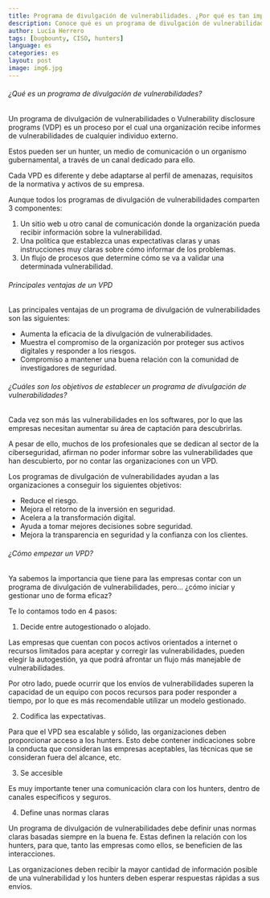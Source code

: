 ```yaml
---
title: Programa de divulgación de vulnerabilidades. ¿Por qué es tan importante para los CISOS?
description: Conoce qué es un programa de divulgación de vulnerabilidades y cómo benefician al trabajo de los CISOS.
author: Lucía Herrero
tags: [bugbounty, CISO, hunters]
language: es
categories: es
layout: post
image: img6.jpg
---
```


###### ¿Qué es un programa de divulgación de vulnerabilidades?

Un programa de divulgación de vulnerabilidades o Vulnerability disclosure programs (VDP) es un proceso por el cual una organización recibe informes de vulnerabilidades de cualquier individuo externo.

Estos pueden ser un hunter, un medio de comunicación o un organismo gubernamental, a través de un canal dedicado para ello.

Cada VPD es diferente y debe adaptarse al perfil de amenazas, requisitos de la normativa y activos de su empresa.

Aunque todos los programas de divulgación de vulnerabilidades comparten 3 componentes: 
 
1. Un sitio web u otro canal de comunicación donde la organización pueda recibir información sobre la vulnerabilidad. 
2. Una política que establezca unas expectativas claras y unas instrucciones muy claras sobre cómo informar de los problemas.  
3. Un flujo de procesos que determine cómo se va a validar una determinada vulnerabilidad.  

###### Principales ventajas de un VPD   

Las principales ventajas de un programa de divulgación de vulnerabilidades son las siguientes: 

- Aumenta la eficacia de la divulgación de vulnerabilidades. 
- Muestra el compromiso de la organización por proteger sus activos digitales y responder a los riesgos. 
- Compromiso a mantener una buena relación con la comunidad de investigadores de seguridad.  

###### ¿Cuáles son los objetivos de establecer un programa de divulgación de vulnerabilidades? 

Cada vez son más las vulnerabilidades en los softwares, por lo que las empresas necesitan aumentar su área de captación para descubrirlas.

A pesar de ello, muchos de los profesionales que se dedican al sector de la ciberseguridad, afirman no poder informar sobre las vulnerabilidades que han descubierto, por no contar las organizaciones con un VPD.  

Los programas de divulgación de vulnerabilidades ayudan a las organizaciones a conseguir los siguientes objetivos: 

- Reduce el riesgo. 
- Mejora el retorno de la inversión en seguridad. 
- Acelera a la transformación digital. 
- Ayuda a tomar mejores decisiones sobre seguridad. 
- Mejora la transparencia en seguridad y la confianza con los clientes. 

###### ¿Cómo empezar un VPD?

Ya sabemos la importancia que tiene para las empresas contar con un programa de divulgación de vulnerabilidades, pero... ¿cómo iniciar y gestionar uno de forma eficaz? 

Te lo contamos todo en 4 pasos: 

1. Decide entre autogestionado o alojado.

Las empresas que cuentan con pocos activos orientados a internet o recursos limitados para aceptar y corregir las vulnerabilidades, pueden elegir la autogestión, ya que podrá afrontar un flujo más manejable de vulnerabilidades.  

Por otro lado, puede ocurrir que los envíos de vulnerabilidades superen la capacidad de un equipo con pocos recursos para poder responder a tiempo, por lo que es más recomendable utilizar un modelo gestionado.

2. Codifica las expectativas.

Para que el VPD sea escalable y sólido, las organizaciones deben proporcionar acceso a los hunters. Esto debe contener indicaciones sobre la conducta que consideran las empresas aceptables, las técnicas que se consideran fuera del alcance, etc.   

3. Se accesible

Es muy importante tener una comunicación clara con los hunters, dentro de canales específicos y seguros.  

4. Define unas normas claras

Un programa de divulgación de vulnerabilidades debe definir unas normas claras basadas siempre en la buena fe. Estas definen la relación con los hunters, para que, tanto las empresas como ellos, se beneficien de las interacciones.  

Las organizaciones deben recibir la mayor cantidad de información posible de una vulnerabilidad y los hunters deben esperar respuestas rápidas a sus envíos.
